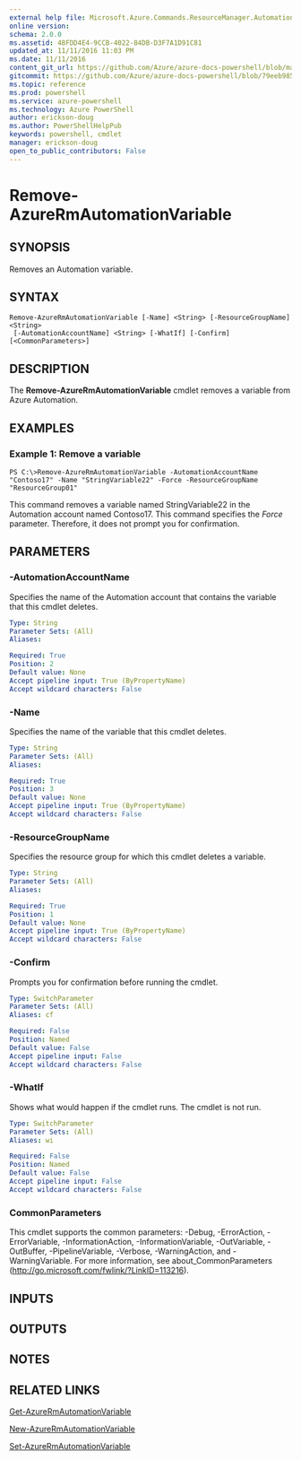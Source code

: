 ```yaml
---
external help file: Microsoft.Azure.Commands.ResourceManager.Automation.dll-Help.xml
online version: 
schema: 2.0.0
ms.assetid: 48FDD4E4-9CCB-4022-84DB-D3F7A1D91C81
updated_at: 11/11/2016 11:03 PM
ms.date: 11/11/2016
content_git_url: https://github.com/Azure/azure-docs-powershell/blob/master/azureps-cmdlets-docs/ResourceManager/AzureRM.Automation/v2.2.0/Remove-AzureRMAutomationVariable.md
gitcommit: https://github.com/Azure/azure-docs-powershell/blob/79eeb985ea480979357fb4695832a0c3d29a48bf/azureps-cmdlets-docs/ResourceManager/AzureRM.Automation/v2.2.0/Remove-AzureRMAutomationVariable.md
ms.topic: reference
ms.prod: powershell
ms.service: azure-powershell
ms.technology: Azure PowerShell
author: erickson-doug
ms.author: PowerShellHelpPub
keywords: powershell, cmdlet
manager: erickson-doug
open_to_public_contributors: False
---
```


# Remove-AzureRmAutomationVariable

## SYNOPSIS
Removes an Automation variable.

## SYNTAX

```
Remove-AzureRmAutomationVariable [-Name] <String> [-ResourceGroupName] <String>
 [-AutomationAccountName] <String> [-WhatIf] [-Confirm] [<CommonParameters>]
```

## DESCRIPTION
The **Remove-AzureRmAutomationVariable** cmdlet removes a variable from Azure Automation.

## EXAMPLES

### Example 1: Remove a variable
```
PS C:\>Remove-AzureRmAutomationVariable -AutomationAccountName "Contoso17" -Name "StringVariable22" -Force -ResourceGroupName "ResourceGroup01"
```

This command removes a variable named StringVariable22 in the Automation account named Contoso17.
This command specifies the *Force* parameter.
Therefore, it does not prompt you for confirmation.

## PARAMETERS

### -AutomationAccountName
Specifies the name of the Automation account that contains the variable that this cmdlet deletes.

```yaml
Type: String
Parameter Sets: (All)
Aliases: 

Required: True
Position: 2
Default value: None
Accept pipeline input: True (ByPropertyName)
Accept wildcard characters: False
```

### -Name
Specifies the name of the variable that this cmdlet deletes.

```yaml
Type: String
Parameter Sets: (All)
Aliases: 

Required: True
Position: 3
Default value: None
Accept pipeline input: True (ByPropertyName)
Accept wildcard characters: False
```

### -ResourceGroupName
Specifies the resource group for which this cmdlet deletes a variable.

```yaml
Type: String
Parameter Sets: (All)
Aliases: 

Required: True
Position: 1
Default value: None
Accept pipeline input: True (ByPropertyName)
Accept wildcard characters: False
```

### -Confirm
Prompts you for confirmation before running the cmdlet.

```yaml
Type: SwitchParameter
Parameter Sets: (All)
Aliases: cf

Required: False
Position: Named
Default value: False
Accept pipeline input: False
Accept wildcard characters: False
```

### -WhatIf
Shows what would happen if the cmdlet runs.
The cmdlet is not run.

```yaml
Type: SwitchParameter
Parameter Sets: (All)
Aliases: wi

Required: False
Position: Named
Default value: False
Accept pipeline input: False
Accept wildcard characters: False
```

### CommonParameters
This cmdlet supports the common parameters: -Debug, -ErrorAction, -ErrorVariable, -InformationAction, -InformationVariable, -OutVariable, -OutBuffer, -PipelineVariable, -Verbose, -WarningAction, and -WarningVariable. For more information, see about_CommonParameters (http://go.microsoft.com/fwlink/?LinkID=113216).

## INPUTS

## OUTPUTS

## NOTES

## RELATED LINKS

[Get-AzureRmAutomationVariable](xref:ResourceManager/AzureRM.Automation/v2.2.0/Get-AzureRMAutomationVariable.md)

[New-AzureRmAutomationVariable](xref:ResourceManager/AzureRM.Automation/v2.2.0/New-AzureRMAutomationVariable.md)

[Set-AzureRmAutomationVariable](xref:ResourceManager/AzureRM.Automation/v2.2.0/Set-AzureRMAutomationVariable.md)


